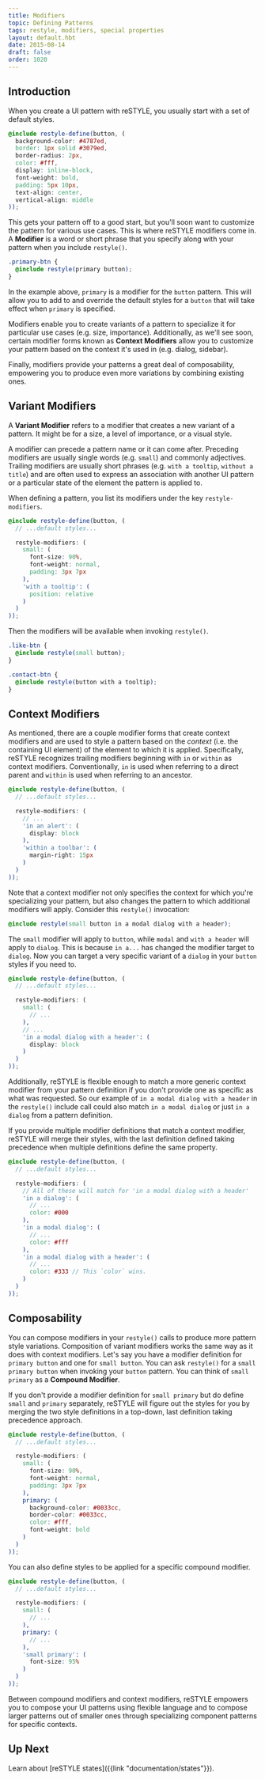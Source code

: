 ```yaml
---
title: Modifiers
topic: Defining Patterns
tags: restyle, modifiers, special properties
layout: default.hbt
date: 2015-08-14
draft: false
order: 1020
---
```


## Introduction

When you create a UI pattern with reSTYLE, you usually start with a set of
default styles.

```scss
@include restyle-define(button, (
  background-color: #4787ed,
  border: 1px solid #3079ed,
  border-radius: 2px,
  color: #fff,
  display: inline-block,
  font-weight: bold,
  padding: 5px 10px,
  text-align: center,
  vertical-align: middle
));
```

This gets your pattern off to a good start, but you'll soon want to customize
the pattern for various use cases. This is where reSTYLE modifiers come in. A
**Modifier** is a word or short phrase that you specify along with your pattern
when you include `restyle()`.

```scss
.primary-btn {
  @include restyle(primary button);
}
```

In the example above, `primary` is a modifier for the `button` pattern. This
will allow you to add to and override the default styles for a `button` that
will take effect when `primary` is specified.

Modifiers enable you to create variants of a pattern to specialize it for
particular use cases (e.g. size, importance). Additionally, as we'll see soon,
certain modifier forms known as **Context Modifiers** allow you to customize
your pattern based on the context it's used in (e.g. dialog, sidebar).

Finally, modifiers provide your patterns a great deal of composability,
empowering you to produce even more variations by combining existing ones.

## Variant Modifiers

A **Variant Modifier** refers to a modifier that creates a new variant of a
pattern. It might be for a size, a level of importance, or a visual style.

A modifier can precede a pattern name or it can come after. Preceding modifiers
are usually single words (e.g. `small`) and commonly adjectives. Trailing
modifiers are usually short phrases (e.g. `with a tooltip`, `without a title`)
and are often used to express an association with another UI pattern or a
particular state of the element the pattern is applied to.

When defining a pattern, you list its modifiers under the key
`restyle-modifiers`.

```scss
@include restyle-define(button, (
  // ...default styles...

  restyle-modifiers: (
    small: (
      font-size: 90%,
      font-weight: normal,
      padding: 3px 7px
    ),
    'with a tooltip': (
      position: relative
    )
  )
));
```

Then the modifiers will be available when invoking `restyle()`.

```scss
.like-btn {
  @include restyle(small button);
}

.contact-btn {
  @include restyle(button with a tooltip);
}
```

## Context Modifiers

As mentioned, there are a couple modifier forms that create context modifiers
and are used to style a pattern based on the *context* (i.e. the containing UI
element) of the element to which it is applied. Specifically, reSTYLE recognizes
trailing modifiers beginning with `in` or `within` as context modifiers.
Conventionally, `in` is used when referring to a direct parent and `within` is
used when referring to an ancestor.

```scss
@include restyle-define(button, (
  // ...default styles...

  restyle-modifiers: (
    // ...
    'in an alert': (
      display: block
    ),
    'within a toolbar': (
      margin-right: 15px
    )
  )
));
```

Note that a context modifier not only specifies the context for which you're
specializing your pattern, but also changes the pattern to which additional
modifiers will apply. Consider this `restyle()` invocation:

```scss
@include restyle(small button in a modal dialog with a header);
```

The `small` modifier will apply to `button`, while `modal` and `with a header`
will apply to `dialog`. This is because `in a...` has changed the modifier
target to `dialog`. Now you can target a very specific variant of a `dialog` in
your `button` styles if you need to.

```scss
@include restyle-define(button, (
  // ...default styles...

  restyle-modifiers: (
    small: (
      // ...
    ),
    // ...
    'in a modal dialog with a header': (
      display: block
    )
  )
));
```

Additionally, reSTYLE is flexible enough to match a more generic context
modifier from your pattern definition if you don't provide one as specific as
what was requested. So our example of `in a modal dialog with a header` in the
`restyle()` include call could also match `in a modal dialog` or just `in a
dialog` from a pattern definition.

If you provide multiple modifier definitions that match a context modifier,
reSTYLE will merge their styles, with the last definition defined taking
precedence when multiple definitions define the same property.

```scss
@include restyle-define(button, (
  // ...default styles...

  restyle-modifiers: (
    // All of these will match for 'in a modal dialog with a header'
    'in a dialog': (
      // ...
      color: #000
    ),
    'in a modal dialog': (
      // ...
      color: #fff
    ),
    'in a modal dialog with a header': (
      // ...
      color: #333 // This `color` wins.
    )
  )
));
```

## Composability

You can compose modifiers in your `restyle()` calls to produce more pattern
style variations. Composition of variant modifiers works the same way as it does
with context modifiers. Let's say you have a modifier definition for `primary
button` and one for `small button`. You can ask `restyle()` for a `small primary
button` when invoking your `button` pattern. You can think of `small primary` as
a **Compound Modifier**.

If you don't provide a modifier definition for `small primary` but do define
`small` and `primary` separately, reSTYLE will figure out the styles for you by
merging the two style definitions in a top-down, last definition taking
precedence approach.

```scss
@include restyle-define(button, (
  // ...default styles...

  restyle-modifiers: (
    small: (
      font-size: 90%,
      font-weight: normal,
      padding: 3px 7px
    ),
    primary: (
      background-color: #0033cc,
      border-color: #0033cc,
      color: #fff,
      font-weight: bold
    )
  )
));
```

You can also define styles to be applied for a specific compound modifier.

```scss
@include restyle-define(button, (
  // ...default styles...

  restyle-modifiers: (
    small: (
      // ...
    ),
    primary: (
      // ...
    ),
    'small primary': (
      font-size: 95%
    )
  )
));
```

Between compound modifiers and context modifiers, reSTYLE empowers you to
compose your UI patterns using flexible language and to compose larger patterns
out of smaller ones through specializing component patterns for specific
contexts.

## Up Next

Learn about [reSTYLE states]({{link "documentation/states"}}).
